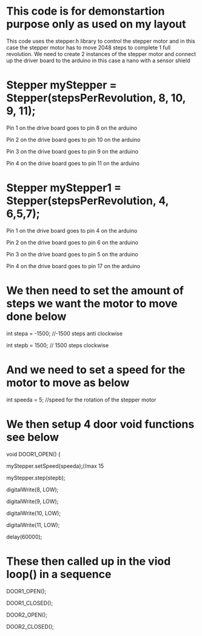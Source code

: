 # This code is for demonstartion purpose only as used on my layout
This code uses the stepper.h library to control the stepper motor and in this case the stepper motor has to move 2048 steps to complete 1 full revolution. We need to create 2 instances of the stepper motor and connect up the driver board to the arduino in this case a nano with a sensor shield

# Stepper myStepper = Stepper(stepsPerRevolution, 8, 10, 9, 11);

Pin 1 on the drive board goes to pin 8 on the arduino 

Pin 2 on the drive board goes to pin 10 on the arduino 

Pin 3 on the drive board goes to pin 9 on the arduino 

Pin 4 on the drive board goes to pin 11 on the arduino 

# Stepper myStepper1 = Stepper(stepsPerRevolution, 4, 6,5,7);

Pin 1 on the drive board goes to pin 4 on the arduino 

Pin 2 on the drive board goes to pin 6 on the arduino 

Pin 3 on the drive board goes to pin 5 on the arduino 

Pin 4 on the drive board goes to pin 17 on the arduino 

# We then need to set the amount of steps we want the motor to move done below

int stepa = -1500;  //-1500 steps anti clockwise

int stepb = 1500;   // 1500 steps clockwise

# And we need to set a speed for the motor to move as below

int speeda = 5;    //speed for the rotation of the stepper motor

# We then setup 4 door void functions see below

void DOOR1_OPEN() {
 
 myStepper.setSpeed(speeda);//max 15 
  
 myStepper.step(stepb);
 
 digitalWrite(8, LOW);
  
 digitalWrite(9, LOW);
  
 digitalWrite(10, LOW);
  
 digitalWrite(11, LOW);
  
 delay(60000); 
  


# These then called up in the viod loop() in a sequence 

   DOOR1_OPEN();

   DOOR1_CLOSED();

   DOOR2_OPEN();
   
   DOOR2_CLOSED();






